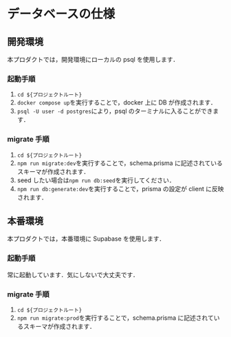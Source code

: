 # データベースの仕様

## 開発環境

本プロダクトでは，開発環境にローカルの psql を使用します．

### 起動手順

1. `cd ${プロジェクトルート}`
2. `docker compose up`を実行することで，docker 上に DB が作成されます．
3. `psql -U user -d postgres`により，psql のターミナルに入ることができます．

### migrate 手順

1. `cd ${プロジェクトルート}`
2. `npm run migrate:dev`を実行することで，schema.prisma に記述されているスキーマが作成されます．
3. seed したい場合は`npm run db:seed`を実行してください．
4. `npm run db:generate:dev`を実行することで，prisma の設定が client に反映されます．

## 本番環境

本プロダクトでは，本番環境に Supabase を使用します．

### 起動手順

常に起動しています．気にしないで大丈夫です．

### migrate 手順

1. `cd ${プロジェクトルート}`
2. `npm run migrate:prod`を実行することで，schema.prisma に記述されているスキーマが作成されます．
